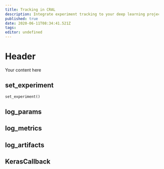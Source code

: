 ```yaml
---
title: Tracking in CRAL
description: Integrate experiment tracking to your deep learning project.
published: true
date: 2020-06-11T08:34:41.521Z
tags: 
editor: undefined
---
```


# Header
Your content here

## set_experiment
```py
set_experiment()
```

## log_params

## log_metrics

## log_artifacts

## KerasCallback